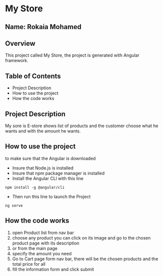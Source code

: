 # My Store

## Name: Rokaia Mohamed

## Overview

This project called My Store, the project is generated with Angular framework. 

## Table of Contents

* Project Description 
* How to use the project
* How the code works

## Project Description 

My sore is E-store shows list of products and the customer choose what he wants and with the amount he wants.

## How to use the project

to make sure that the Angular is downloaded

* Insure that Node.js is installed 
* Insure that npm package manager is installed
* Install the Angular CLI with this line
```
npm install -g @angular/cli
```
* Then run this line to launch the Project
```
ng serve
```
## How the code works

1. open Product list from nav bar
2. choose any product you can click on its image and go to the chosen product page with its description 
3. or from the main page 
4. specify the amount you need 
5. Go to Cart page form nav bar, there will be the chosen products and the total price for all
6. fill the information form and click submit  
